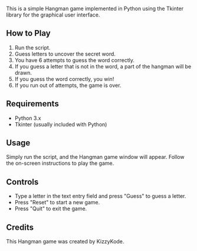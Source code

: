 This is a simple Hangman game implemented in Python using the Tkinter library for the graphical user interface.

## How to Play

1. Run the script.
2. Guess letters to uncover the secret word.
3. You have 6 attempts to guess the word correctly.
4. If you guess a letter that is not in the word, a part of the hangman will be drawn.
5. If you guess the word correctly, you win!
6. If you run out of attempts, the game is over.

## Requirements

- Python 3.x
- Tkinter (usually included with Python)

## Usage

Simply run the script, and the Hangman game window will appear. Follow the on-screen instructions to play the game.

## Controls

- Type a letter in the text entry field and press "Guess" to guess a letter.
- Press "Reset" to start a new game.
- Press "Quit" to exit the game.

## Credits

This Hangman game was created by KizzyKode.

